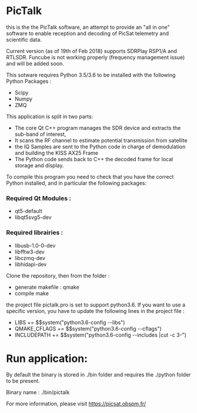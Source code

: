 # PicTalk

this is the the PicTalk software, an attempt to provide an "all in one" software to enable reception and decoding of PicSat telemetry and scientific data.

Current version (as of 19th of Feb 2018) supports SDRPlay RSP1/A and RTLSDR. Funcube is not working properly (frequency management issue) and will be added soon.


This sotware requires Python 3.5/3.6 to be installed with the following Python Packages :
- Scipy
- Numpy
- ZMQ

This application is split in two parts:
- The core Qt C++ program manages the SDR device and extracts the sub-band of interest,
- It scans the RF channel to estimate potential transmission from satellite
- the IQ Samples are sent to the Python code in charge of demodulation and building the KISS AX25 Frame
- The Python code sends back to C++ the decoded frame for local storage and display.

To compile this program you need to check that you have the correct Python installed, and in particular the following packages:
### Required Qt Modules :
- qt5-default
- libqt5svg5-dev

### Required librairies :
- libusb-1.0-0-dev 
- libfftw3-dev
- libczmq-dev
- libhidapi-dev

Clone the repository, then from the folder :

- generate makefile : 
   qmake
- compile
   make

the project file pictalk.pro is set to support python3.6. If you want to use a specific version, you have to update the following lines in the project file :

- LIBS += $$system("python3.6-config --libs")
- QMAKE_CFLAGS += $$system("python3.6-config --cflags")
- INCLUDEPATH += $$system("python3.6-config --includes |cut -c 3-")


# Run application:
By default the binary is stored in ./bin folder and requires the ./python folder to be present.

Binary name : ./bin/pictalk

For more information, please visit https://picsat.obspm.fr/
